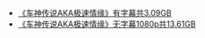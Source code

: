 * [《车神传说AKA极速情缘》有字幕共3.09GB](http://op.sbb.zone:8889/#s/6T6pPiLQ)        
* [《车神传说AKA极速情缘》无字幕1080p共13.61GB](http://op.sbb.zone:8889/#s/6T3c225Q)                 

